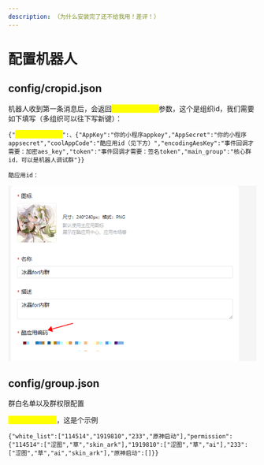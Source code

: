 ```yaml
---
description: （为什么安装完了还不给我用！差评！）
---
```


# 配置机器人

## config/cropid.json

机器人收到第一条消息后，会返回<mark style="color:yellow;">chatbotCorpId</mark>参数，这个是组织id，我们需要如下填写（多组织可以往下写新键）：

`{"`<mark style="color:yellow;">chatbotCorpId</mark>`":、{"AppKey":"你的小程序appkey","AppSecret":"你的小程序appsecret","coolAppCode":"酷应用id（见下方）","encodingAesKey":"事件回调才需要：加密aes_key","token":"事件回调才需要：签名token","main_group":"核心群id，可以是机器人调试群"}}`

`酷应用id：`

![](<../../.gitbook/assets/image (30).png>)

## config/group.json

群白名单以及群权限配置

<mark style="color:yellow;">不用的话不用管</mark>，这是个示例

`{"white_list":["114514","1919810","233","原神启动"],"permission":{"114514":["涩图","草","skin_ark"],"1919810":["涩图","草","ai"],"233":["涩图","草","ai","skin_ark"],"原神启动":[]}}`
